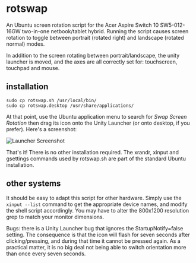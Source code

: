 # rotswap

An Ubuntu screen rotation script for the Acer Aspire Switch 10 SW5-012-16GW two-in-one netbook/tablet hybrid. Running the script causes screen rotation to toggle between portrait (rotated right) and landscape (rotated normal) modes.

In addition to the screen rotating between portrait/landscape, the unity launcher is moved, and the axes are all correctly set for: touchscreen, touchpad and mouse.

## installation

    sudo cp rotswap.sh /usr/local/bin/
    sudo cp rotswap.desktop /usr/share/applications/

At that point, use the Ubuntu application menu to search for *Swap Screen Rotation* then drag its icon onto the Unity Launcher (or onto desktop, if you prefer). Here's a screenshot:

![Launcher Screenshot](/img/screenshot#1.png)

That's it! There is no other installation required. The xrandr, xinput and gsettings commands used by rotswap.sh are part of the standard Ubuntu installation.

## other systems

It should be easy to adapt this script for other hardware. Simply use the `xinput --list` command to get the appropriate device names, and modify the shell script accordingly. You may have to alter the 800x1200 resolution grep to match your monitor dimensions.

Bugs: there is a Unity Launcher bug that ignores the StartupNotify=false setting. The consequence is that the icon will flash for seven seconds after clicking/pressing, and during that time it cannot be pressed again. As a practical matter, it is no big deal not being able to switch orientation more than once every seven seconds.
